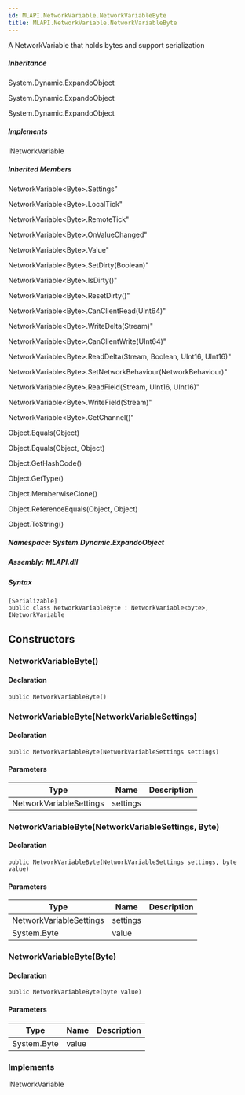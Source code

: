 ```yaml
---  
id: MLAPI.NetworkVariable.NetworkVariableByte  
title: MLAPI.NetworkVariable.NetworkVariableByte
---
```


<div class="markdown level0 summary">

A NetworkVariable that holds bytes and support serialization

</div>

<div class="markdown level0 conceptual">

</div>

<div class="inheritance">

##### Inheritance

<div class="level0">

System.Dynamic.ExpandoObject

</div>

<div class="level1">

System.Dynamic.ExpandoObject

</div>

<div class="level2">

System.Dynamic.ExpandoObject

</div>

</div>

<div classs="implements">

##### Implements

<div>

INetworkVariable

</div>

</div>

<div class="inheritedMembers">

##### Inherited Members

<div>

NetworkVariable&lt;Byte&gt;.Settings"

</div>

<div>

NetworkVariable&lt;Byte&gt;.LocalTick"

</div>

<div>

NetworkVariable&lt;Byte&gt;.RemoteTick"

</div>

<div>

NetworkVariable&lt;Byte&gt;.OnValueChanged"

</div>

<div>

NetworkVariable&lt;Byte&gt;.Value"

</div>

<div>

NetworkVariable&lt;Byte&gt;.SetDirty(Boolean)"

</div>

<div>

NetworkVariable&lt;Byte&gt;.IsDirty()"

</div>

<div>

NetworkVariable&lt;Byte&gt;.ResetDirty()"

</div>

<div>

NetworkVariable&lt;Byte&gt;.CanClientRead(UInt64)"

</div>

<div>

NetworkVariable&lt;Byte&gt;.WriteDelta(Stream)"

</div>

<div>

NetworkVariable&lt;Byte&gt;.CanClientWrite(UInt64)"

</div>

<div>

NetworkVariable&lt;Byte&gt;.ReadDelta(Stream, Boolean, UInt16, UInt16)"

</div>

<div>

NetworkVariable&lt;Byte&gt;.SetNetworkBehaviour(NetworkBehaviour)"

</div>

<div>

NetworkVariable&lt;Byte&gt;.ReadField(Stream, UInt16, UInt16)"

</div>

<div>

NetworkVariable&lt;Byte&gt;.WriteField(Stream)"

</div>

<div>

NetworkVariable&lt;Byte&gt;.GetChannel()"

</div>

<div>

Object.Equals(Object)

</div>

<div>

Object.Equals(Object, Object)

</div>

<div>

Object.GetHashCode()

</div>

<div>

Object.GetType()

</div>

<div>

Object.MemberwiseClone()

</div>

<div>

Object.ReferenceEquals(Object, Object)

</div>

<div>

Object.ToString()

</div>

</div>

##### **Namespace**: System.Dynamic.ExpandoObject

##### **Assembly**: MLAPI.dll

##### Syntax

    [Serializable]
    public class NetworkVariableByte : NetworkVariable<byte>, INetworkVariable

## Constructors 

### NetworkVariableByte()

<div class="markdown level1 summary">

</div>

<div class="markdown level1 conceptual">

</div>

#### Declaration

    public NetworkVariableByte()

### NetworkVariableByte(NetworkVariableSettings)

<div class="markdown level1 summary">

</div>

<div class="markdown level1 conceptual">

</div>

#### Declaration

    public NetworkVariableByte(NetworkVariableSettings settings)

#### Parameters

| Type                    | Name     | Description |
|-------------------------|----------|-------------|
| NetworkVariableSettings | settings |             |

### NetworkVariableByte(NetworkVariableSettings, Byte)

<div class="markdown level1 summary">

</div>

<div class="markdown level1 conceptual">

</div>

#### Declaration

    public NetworkVariableByte(NetworkVariableSettings settings, byte value)

#### Parameters

| Type                    | Name     | Description |
|-------------------------|----------|-------------|
| NetworkVariableSettings | settings |             |
| System.Byte             | value    |             |

### NetworkVariableByte(Byte)

<div class="markdown level1 summary">

</div>

<div class="markdown level1 conceptual">

</div>

#### Declaration

    public NetworkVariableByte(byte value)

#### Parameters

| Type        | Name  | Description |
|-------------|-------|-------------|
| System.Byte | value |             |

### Implements

<div>

INetworkVariable

</div>
